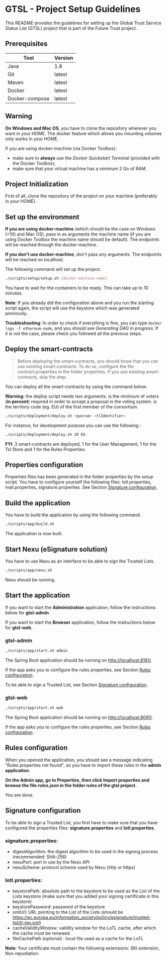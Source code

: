 # GTSL - Project Setup Guidelines

This README provides the guidelines for setting up 
the Global Trust Service Status List (GTSL) project 
that is part of the Future Trust project.

## Prerequisites

Tool | Version
--- | ---
Java | 1.8
Git | latest
Maven | latest
Docker | latest
Docker-compose | latest

## Warning

**On Windows and Mac OS**, you have to clone the repository 
wherever you want in your HOME. 
The docker feature which allows you mounting volumes only works in your HOME.

If you are using docker-machine (via Docker Toolbox):
- make sure to **always** use the *Docker Quickstart Terminal* 
(provided with the Docker Toolbox);
- make sure that your virtual machine has a minimum 2 Go of RAM. 

## Project Initialization

First of all, clone the repository of the project on your machine 
(preferably in your HOME).

## Set up the environment

**If you are using docker-machine** 
(which should be the case on Windows (<10) and Mac OS), 
pass in as arguments the machine name 
(if you are using Docker Toolbox the machine name should be default). 
The endpoints will be reached through the docker-machine.

**If you don't use docker-machine**, don't pass any arguments. 
The endpoints will be reached on localhost.

The following command will set up the project.

```sh
./scripts/setup/setup.sh [docker-machine-name]
```

You have to wait for the containers to be ready. 
This can take up to 10 minutes.

**Note**: If you already did the configuration above and 
you run the starting script again, the script will use 
the keystore which was generated previously.

**Troubleshooting**: In order to check if everything is fine, 
you can type `docker logs -f ethereum-node`, and 
you should see *Generating DAG in progress*. 
If it is not the case, please check you followed all the previous steps.

## Deploy the smart-contracts

> Before deploying the smart-contracts, you should know that 
you can use existing smart-contracts. 
To do so, configure the file contract.properties in the folder properties.
If you use existing smart-contracts, skip the step.

You can deploy all the smart-contracts by using the command below.

**Warning**: the deploy script needs two arguments. 
<quorum> is the minimum of voters (**in percent**) 
required in order to accept a proposal in the voting system. 
<tlIdentifier> is the territory code (eg. EU) 
of the first member of the consortium.

```sh
./scripts/deployment/deploy.sh <quorum> <tlIdentifier>
```

For instance, for development purpose you can use the following :

```sh
./scripts/deployment/deploy.sh 20 EU
```

**FYI**: 3 smart-contracts are deployed, 
1 for the User Management, 
1 for the Tsl Store and 
1 for the Rules Properties.

## Properties configuration

Properties files has been generated in the folder properties 
by the _setup_ script.
You have to configure yourself the following files: 
lotl.properties, mail.properties, signature.properties.
See Section [Signature configuration](#signature-configuration).

## Build the application

You have to build the application by using the following command.

```sh
./scripts/app/build.sh
```

The application is now built.

## Start Nexu (eSignature solution)

You have to use Nexu as an interface to be able to sign the Trusted Lists.

```sh
./scripts/app/nexu.sh
```

Nexu should be running.

## Start the application

If you want to start the **Administration** application, 
follow the instructions below for **gtsl-admin**.

If you want to start the **Browser** application, 
follow the instructions below for **gtsl-web**.

### gtsl-admin

```sh
./scripts/app/start.sh admin
```

The Spring Boot application should be running 
on [http://localhost:8181/](http://localhost:8181/).

If the app asks you to configure the rules properties, 
see Section [Rules configuration](#rules-configuration).

To be able to sign a Trusted List, see Section [Signature configuration](#signature-configuration).

### gtsl-web

```sh
./scripts/app/start.sh web
```

The Spring Boot application should be running 
on [http://localhost:8091/](http://localhost:8091/).

If the app asks you to configure the rules properties, 
see Section [Rules configuration](#rules-configuration).

## Rules configuration

When you opened the application, 
you should see a message indicating "Rules properties not found", 
so you have to import these rules in the **admin application**.

**On the Admin app, go to Properties, 
then click Import properties and browse 
the file _rules.json_ in the folder _rules_ of the gtsl project.**

You are done.

## Signature configuration

To be able to sign a Trusted List, you first have to make sure that 
you have configured the properties files: 
**signature.properties** and **lotl.properties**.

### signature.properties:

- digestAlgorithm: the digest algorithm to be used in the signing process (recommended: SHA-256)
- nexuPort: port in use by the Nexu API
- nexuScheme: protocol scheme used by Nexu (http or https)

### lotl.properties:

- keystorePath: absolute path to the keystore to be used as the List of the Lists keystore (make sure that you added your signing certificate in this keystore)
- keystorePassword: password of the keystore
- xmlUrl: URL pointing to the List of the Lists (should be https://ec.europa.eu/information_society/policy/esignature/trusted-list/tl-mp.xml)
- cacheValidityWindow: validity window for the LoTL cache, after which the cache must be renewed
- fileCachePath (optional) : local file used as a cache for the LoTL

**Note**: Your certificate must contain the following extensions: SKI extension, Non repudiation.
